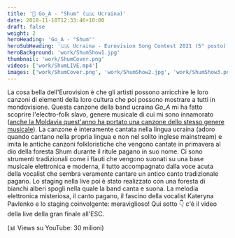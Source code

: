```yaml
---
title: '🎵 Go_A - "Shum" (🇺🇦 Ucraina)'
date: 2018-11-18T12:33:46+10:00
draft: false
weight: 2
heroHeading: 'Go_A - "Shum"'
heroSubHeading: '🇺🇦 Ucraina - Eurovision Song Contest 2021 (5° posto)'
heroBackground: 'work/ShumShow1.jpg'
thumbnail: 'work/ShumCover.png'
videos: ['work/ShumLIVE.mp4']
images: ['work/ShumCover.png', 'work/ShumShow2.jpg', 'work/ShumShow3.png', 'work/ShumShow4.jpg', 'work/ShumShow6.jpg', 'work/ShumShow5.png']
---
```


La cosa bella dell'Eurovision è che gli artisti possono arricchire le loro canzoni di elementi della loro cultura che poi possono mostrare a tutti in mondovisione. Questa canzone della band ucraina *Go_A* mi ha fatto scoprire l'electro-folk slavo, genere musicale di cui mi sono innamorato ([anche la Moldavia quest'anno ha portato una canzone dello stesso genere musicale](https://youtu.be/se9LDgFW6ak)).
La canzone è interamente cantata nella lingua ucraina (adoro quando cantano nella propria lingua e non nel solito inglese mainstream) e imita le antiche canzoni folkloristiche che vengono cantate in primavera al dio della foresta Shum durante il ritule pagano in suo nome. Ci sono strumenti tradizionali come i flauti che vengono suonati su una base musicale elettronica e moderna, il tutto accompagnato dalla voce acuta della vocalist che sembra veramente cantare un antico canto tradizionale pagano. Lo staging nella live poi è stato realizzato con una foresta di bianchi alberi spogli nella quale la band canta e suona. La melodia elettronica misteriosa, il canto pagano, il fascino della vocalist Kateryna Pavlenko e lo staging coinvolgente: meraviglioso! Qui sotto 👇 c'è il video della live della gran finale all'ESC. 

(📊 Views su YouTube: 30 milioni)
